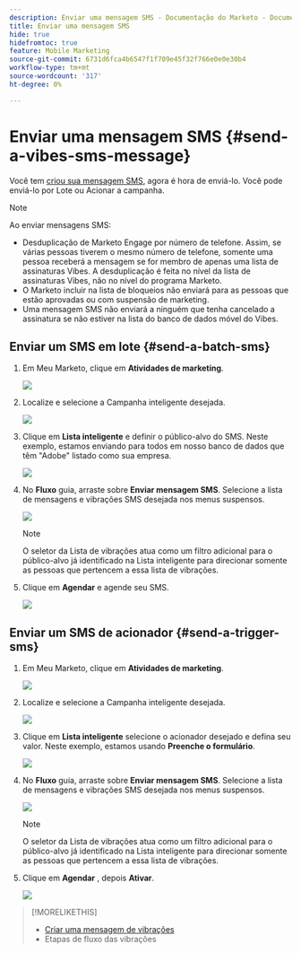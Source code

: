 ```yaml
---
description: Enviar uma mensagem SMS - Documentação do Marketo - Documentação do produto
title: Enviar uma mensagem SMS
hide: true
hidefromtoc: true
feature: Mobile Marketing
source-git-commit: 6731d6fca4b6547f1f709e45f32f766e0e0e30b4
workflow-type: tm+mt
source-wordcount: '317'
ht-degree: 0%

---
```


# Enviar uma mensagem SMS {#send-a-vibes-sms-message}

Você tem [criou sua mensagem SMS](/help/marketo/product-docs/mobile-marketing/vibes-sms-messages/create-an-sms-message-2.md), agora é hora de enviá-lo. Você pode enviá-lo por Lote ou Acionar a campanha.

>[!NOTE]
>
>Ao enviar mensagens SMS:
>
>* Desduplicação de Marketo Engage por número de telefone. Assim, se várias pessoas tiverem o mesmo número de telefone, somente uma pessoa receberá a mensagem se for membro de apenas uma lista de assinaturas Vibes. A desduplicação é feita no nível da lista de assinaturas Vibes, não no nível do programa Marketo.
>* O Marketo incluir na lista de bloqueios não enviará para as pessoas que estão aprovadas ou com suspensão de marketing.
>* Uma mensagem SMS não enviará a ninguém que tenha cancelado a assinatura se não estiver na lista do banco de dados móvel do Vibes.

## Enviar um SMS em lote {#send-a-batch-sms}

1. Em Meu Marketo, clique em **Atividades de marketing**.

   ![](assets/send-an-sms-message-1.png)

1. Localize e selecione a Campanha inteligente desejada.

   ![](assets/send-an-sms-message-2.png)

1. Clique em **Lista inteligente** e definir o público-alvo do SMS. Neste exemplo, estamos enviando para todos em nosso banco de dados que têm &quot;Adobe&quot; listado como sua empresa.

   ![](assets/send-an-sms-message-3.png)

1. No **Fluxo** guia, arraste sobre **Enviar mensagem SMS**. Selecione a lista de mensagens e vibrações SMS desejada nos menus suspensos.

   ![](assets/send-an-sms-message-4.png)

   >[!NOTE]
   >
   >O seletor da Lista de vibrações atua como um filtro adicional para o público-alvo já identificado na Lista inteligente para direcionar somente as pessoas que pertencem a essa lista de vibrações.

1. Clique em **Agendar** e agende seu SMS.

   ![](assets/send-an-sms-message-5.png)

## Enviar um SMS de acionador {#send-a-trigger-sms}

1. Em Meu Marketo, clique em **Atividades de marketing**.

   ![](assets/send-an-sms-message-6.png)

1. Localize e selecione a Campanha inteligente desejada.

   ![](assets/send-an-sms-message-7.png)

1. Clique em **Lista inteligente** selecione o acionador desejado e defina seu valor. Neste exemplo, estamos usando **Preenche o formulário**.

   ![](assets/send-an-sms-message-8.png)

1. No **Fluxo** guia, arraste sobre **Enviar mensagem SMS**. Selecione a lista de mensagens e vibrações SMS desejada nos menus suspensos.

   ![](assets/send-an-sms-message-9.png)

   >[!NOTE]
   >
   >O seletor da Lista de vibrações atua como um filtro adicional para o público-alvo já identificado na Lista inteligente para direcionar somente as pessoas que pertencem a essa lista de vibrações.

1. Clique em **Agendar** , depois **Ativar**.

   ![](assets/send-an-sms-message-10.png)

>[!MORELIKETHIS]
>
>* [Criar uma mensagem de vibrações](/help/marketo/product-docs/mobile-marketing/vibes-sms-messages/create-a-vibes-sms-message.md)
>* Etapas de fluxo das vibrações

